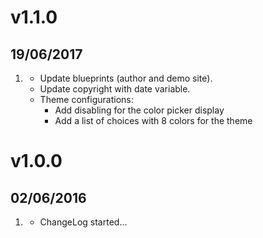 # v1.1.0
## 19/06/2017
1. [](#new)
    * Update blueprints (author and demo site).
    * Update copyright with date variable.
    * Theme configurations:
      * Add disabling for the color picker display
      * Add a list of choices with 8 colors for the theme
# v1.0.0
## 02/06/2016

1. [](#new)
    * ChangeLog started...
